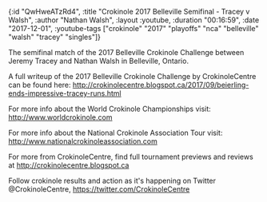 {:id "QwHweATzRd4",
 :title "Crokinole 2017 Belleville Semifinal - Tracey v Walsh",
 :author "Nathan Walsh",
 :layout :youtube,
 :duration "00:16:59",
 :date "2017-12-01",
 :youtube-tags
 ["crokinole"
  "2017"
  "playoffs"
  "nca"
  "belleville"
  "walsh"
  "tracey"
  "singles"]}


The semifinal match of the 2017 Belleville Crokinole Challenge between Jeremy Tracey and Nathan Walsh in Belleville, Ontario.

A full writeup of the 2017 Belleville Crokinole Challenge by CrokinoleCentre can be found here: http://crokinolecentre.blogspot.ca/2017/09/beierling-ends-impressive-tracey-runs.html

For more info about the World Crokinole Championships visit: http://www.worldcrokinole.com

For more info about the National Crokinole Association Tour visit: http://www.nationalcrokinoleassociation.com

For more from CrokinoleCentre, find full tournament previews and reviews at http://crokinolecentre.blogspot.ca

Follow crokinole results and action as it's happening on Twitter @CrokinoleCentre, https://twitter.com/CrokinoleCentre
